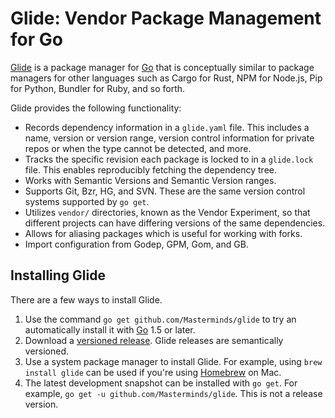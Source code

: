 # Glide: Vendor Package Management for Go

[Glide](https://glide.sh) is a package manager for [Go](https://golang.org) that is conceptually similar to package managers for other languages such as Cargo for Rust, NPM for Node.js, Pip for Python, Bundler for Ruby, and so forth.

Glide provides the following functionality:

* Records dependency information in a `glide.yaml` file. This includes a name, version or version range, version control information for private repos or when the type cannot be detected, and more.
* Tracks the specific revision each package is locked to in a `glide.lock` file. This enables reproducibly fetching the dependency tree.
* Works with Semantic Versions and Semantic Version ranges.
* Supports Git, Bzr, HG, and SVN. These are the same version control systems supported by `go get`.
* Utilizes `vendor/` directories, known as the Vendor Experiment, so that different projects can have differing versions of the same dependencies.
* Allows for aliasing packages which is useful for working with forks.
* Import configuration from Godep, GPM, Gom, and GB.

## Installing Glide

There are a few ways to install Glide.

1. Use the command `go get github.com/Masterminds/glide` to try an automatically install it with [Go](https://golang.org/dl/) 1.5 or later.
2. Download a [versioned release](https://github.com/Masterminds/glide/releases). Glide releases are semantically versioned.
3. Use a system package manager to install Glide. For example, using `brew install glide` can be used if you're using [Homebrew](http://brew.sh) on Mac.
4. The latest development snapshot can be installed with `go get`. For example, `go get -u github.com/Masterminds/glide`. This is not a release version.
